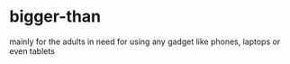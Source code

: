 bigger-than
===========

mainly for the adults in need for using any gadget like phones, laptops or even tablets
